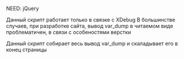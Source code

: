 NEED: jQuery

Данный скрипт работает только в связке с XDebug
В большинстве случаев, при разработке сайта, вывод var_dump в читаемом виде проблематичен, в связи с особеностями верстки

Данный скрипт собирает весь вывод var_dump и скаладывает его в конец страницы